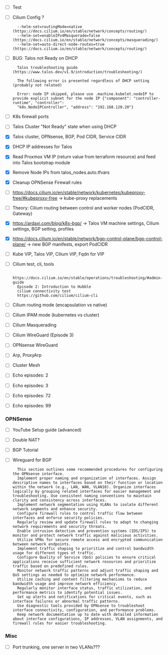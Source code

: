 - [ ] Test
- [ ] Cilium Config ?

        --helm-set=routingMode=native  (https://docs.cilium.io/en/stable/network/concepts/routing/)
        --helm-set=enableIPv4Masquerade=false  (https://docs.cilium.io/en/stable/network/concepts/masquerading/)
        --helm-set=auto-direct-node-routes=true  (https://docs.cilium.io/en/stable/network/concepts/routing/)

- [ ] BUG: Talos not Ready on DHCP

        Talos troubleshooting guide (https://www.talos.dev/v1.9/introduction/troubleshooting/)
    
        The following error is presented regardless of DHCP setting (probably not related)

        Error: node IP skipped, please use .machine.kubelet.nodeIP to provide explicit subnet for the node IP {"component": "controller-runtime", "controller":
        "k8s.NodeIPController", "address": "192.168.120.20"}

- [ ] K8s firewall ports
- [ ] Talos Cluster "Not Ready" state when using DHCP 
- [x] Talos cluster, OPNsense, BGP, Pod CIDR, Service CIDR
- [x] DHCP IP addresses for Talos 
- [x] Read Proxmox VM IP (return value from terraform resource) and feed into Talos bootstrap module
- [x] Remove Node IPs from talos_nodes.auto.tfvars
- [x] Cleanup OPNSense Firewall rules
- [ ] https://docs.cilium.io/en/stable/network/kubernetes/kubeproxy-free/#kubeproxy-free -> kube-proxy replacements
- [ ] Theory: Cilium routing between control and worker nodes (PodCIDR, Gateway)
- [x] https://ardaxi.com/blog/k8s-bgp/ -> Talos VM machine settings, Cilium settings, BGP setting, profiles 
- [x] https://docs.cilium.io/en/stable/network/bgp-control-plane/bgp-control-plane/ -> new BGP manifests, export PodCIDR

- [ ] Kube VIP, Talos VIP, Cilium VIP, Fqdn for VIP 

- [ ] Cilium test, cli, tools 

        https://docs.cilium.io/en/stable/operations/troubleshooting/#admin-guide
        Episode 2: Introduction to Hubble
        cilium connectivity test
        https://github.com/cilium/cilium-cli
- [ ] Cilium routing mode (encapsulation vs native)
- [ ] Cilium IPAM mode (kubernetes vs cluster)
- [ ] Cilium Masquerading

- [ ] Cilium WireGuard (Episode 3)
- [ ] OPNsense WireGuard 
- [ ] Arp, ProxyArp
- [ ] Cluster Mesh

- [ ] Echo episodes: 2
- [ ] Echo episodes: 3
- [ ] Echo episodes: 72 
- [ ] Echo episodes: 99

### OPNSense

- [ ] YouTube Setup guide (advanced)
- [ ] Double NAT? 
- [ ] BGP Tutorial
- [ ] Wireguard for BGP

        This section outlines some recommended procedures for configuring the OPNsense interface.
        Implement proper naming and organization of interfaces. Assign descriptive names to interfaces based on their function or location within the network (e.g., LAN, WAN, VLAN10). Organize interfaces logically by grouping related interfaces for easier management and troubleshooting. Use consistent naming conventions to maintain clarity and consistency across interfaces.
        Implement network segmentation using VLANs to isolate different network segments and enhance security.
        Configure firewall rules to control traffic flow between interfaces and enforce security policies.
        Regularly review and update firewall rules to adapt to changing network requirements and security threats.
        Enable intrusion detection and prevention systems (IDS/IPS) to monitor and protect network traffic against malicious activities.
        Utilize VPNs for secure remote access and encrypted communication between network endpoints.
        Implement traffic shaping to prioritize and control bandwidth usage for different types of traffic.
        Configure Quality of Service (QoS) policies to ensure critical applications receive sufficient network resources and prioritize traffic based on predefined rules.
        Monitor network traffic patterns and adjust traffic shaping and QoS settings as needed to optimize network performance.
        Utilize caching and content filtering mechanisms to reduce bandwidth usage and improve network efficiency.
        Regularly monitor interface status, traffic utilization, and performance metrics to identify potential issues.
        Set up alerts and notifications for critical events, such as interface failures or abnormal traffic patterns.
        Use diagnostic tools provided by OPNsense to troubleshoot interface connectivity, configuration, and performance problems.
        Keep network documentation up to date with detailed information about interface configurations, IP addresses, VLAN assignments, and firewall rules for easier troubleshooting.


### Misc

- [ ] Port trunking, one server in two VLANs??? 




